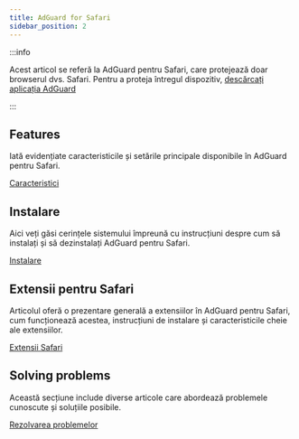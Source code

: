 ```yaml
---
title: AdGuard for Safari
sidebar_position: 2
---
```


:::info

Acest articol se referă la AdGuard pentru Safari, care protejează doar browserul dvs. Safari. Pentru a proteja întregul dispozitiv, [descărcați aplicația AdGuard](https://agrd.io/download-kb-adblock)

:::

## Features

Iată evidențiate caracteristicile și setările principale disponibile în AdGuard pentru Safari.

[Caracteristici](/adguard-for-safari/features/features.md)

## Instalare

Aici veți găsi cerințele sistemului împreună cu instrucțiuni despre cum să instalați și să dezinstalați AdGuard pentru Safari.

[Instalare](/adguard-for-safari/installation.md)

## Extensii pentru Safari

Articolul oferă o prezentare generală a extensiilor în AdGuard pentru Safari, cum funcționează acestea, instrucțiuni de instalare și caracteristicile cheie ale extensiilor.

[Extensii Safari](/adguard-for-safari/extensions.md)

## Solving problems

Această secțiune include diverse articole care abordează problemele cunoscute și soluțiile posibile.

[Rezolvarea problemelor](/adguard-for-safari/solving-problems/solving-problems.md)

